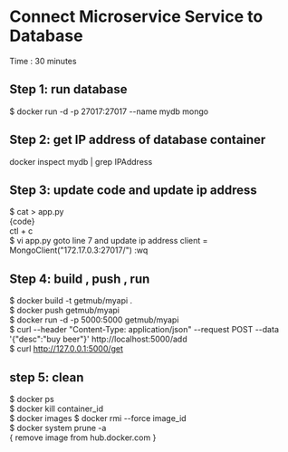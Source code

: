 # Connect Microservice Service to Database  #
Time : 30 minutes

## Step 1: run database ##
$ docker run -d -p 27017:27017 --name mydb mongo

## Step 2: get IP address of database container ##
docker inspect mydb | grep IPAddress

## Step 3: update code and update ip address ##
$ cat > app.py  <br/>
{code}  <br/>
ctl + c	  <br/>
$ vi app.py
goto line 7 and update ip address
client = MongoClient("172.17.0.3:27017/")
:wq
## Step 4: build , push , run ## 
$ docker build -t getmub/myapi .   <br/>
$ docker push getmub/myapi  <br/>
$ docker run -d -p 5000:5000 getmub/myapi  <br/>
$ curl --header "Content-Type: application/json" --request POST  --data '{"desc":"buy beer"}'  http://localhost:5000/add  <br/>
$ curl http://127.0.0.1:5000/get  <br/>

## step 5: clean ##
$ docker ps  <br/>
$ docker kill container_id  <br/>
$ docker images
$ docker rmi --force image_id <br/>
$ docker system prune -a  <br/>
{ remove image from hub.docker.com }

